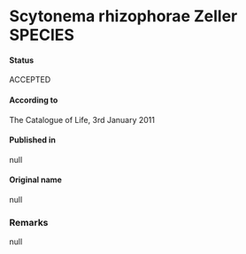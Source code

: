# Scytonema rhizophorae Zeller SPECIES

#### Status
ACCEPTED

#### According to
The Catalogue of Life, 3rd January 2011

#### Published in
null

#### Original name
null

### Remarks
null